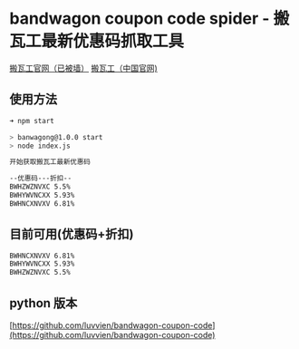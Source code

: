 # bandwagon coupon code spider - 搬瓦工最新优惠码抓取工具

[搬瓦工官网（已被墙）](https://bandwagonhost.com/)
[搬瓦工（中国官网)](https://bwh88.net/)

## 使用方法

```sh
➜ npm start

> banwagong@1.0.0 start
> node index.js

开始获取搬瓦工最新优惠码

--优惠码---折扣--
BWHZWZNVXC 5.5%
BWHYWVNCXX 5.93%
BWHNCXNVXV 6.81%

```

## 目前可用(优惠码+折扣)

```sh
BWHNCXNVXV 6.81%
BWHYWVNCXX 5.93%
BWHZWZNVXC 5.5%
```

## python 版本

[https://github.com/luvvien/bandwagon-coupon-code](https://github.com/luvvien/bandwagon-coupon-code)
